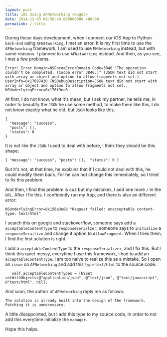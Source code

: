 ```yaml
---
layout: post
title: iOS Using AFNetworking <Bug03>
date: 2014-12-03 08:56:49.000000000 +08:00
permalink: /:title
---
```



During these days development, when I connect our iOS App to Python `back-end` using `AFNetworking`, I met an error. It is my first time to use the `AFNetworking` framework, I am used to use `MKNetworking` instead, but with some reasons. I planned to use `AFNetworking` instead. And then, as you see, I met a few problems. 
	
	Error: Error Domain=NSCocoaErrorDomain Code=3840 "The operation couldn’t be completed. (Cocoa error 3840.)" (JSON text did not start with array or object and option to allow fragments not set.) UserInfo=0x17697430 {NSDebugDescription=JSON text did not start with array or object and option to allow fragments not set., NSUnderlyingError=0x176f9ec0 
	
	
At first, I do not know, what it's mean, but I ask my partner, he tells me, in order to beautify the `JSON` he use some method, to make them like this, I do not know exactly what he did, but `JSON` looks like this.

~~~
{
  "message": "success", 
  "posts": [], 
  "status": 0
}
~~~

It is not like the `JSON` I used to deal with before, I think they should be this shape:

~~~
{ "message": "success", "posts": [],  "status": 0 }
~~~
	
But it's not, at that time, he explains that if I could not deal with this, he could modify them back. For he can not change this immediately, so I tried to fix this problem.

And then, I find this problem is cuz but my mistakes, I add one more `/` in the `URL`. After I fix this. I confidently run my App, and there is also an different error:

	NSUnderlyingError=0x156a3e80 "Request failed: unacceptable content-type: text/html"
	
I search this on google and stackoverflow, someone says add a `acceptableContentType` to `responseSerialzer`, someone says to `initialize` a `responseSerailize` and change it option to `AllowFragment`. When I tries them, I find the first solution is right.

I add a `acceptableContentType` to the `responseSerializer`, and I fix this. But I think this quiet messy, everytime I use this framework, I had to add an `acceptableContentType`. I am too naive to realize this as a mistake. So I open an `issue` on `AFNetworking` and add this `type` `text/html` to the source code.

~~~
   self.acceptableContentTypes = [NSSet setWithObjects:@"application/json", @"text/json", @"text/javascript", @"text/html", nil];
~~~

And soon, the author of `AFNetworking` reply me as follows:

	The solution is already built into the design of the framework. Patching it is unnecessary.
	
A little disappointed, but I add this type to my source code, in order to not add this everytime initialize the `manager`.

Hope this helps. 
